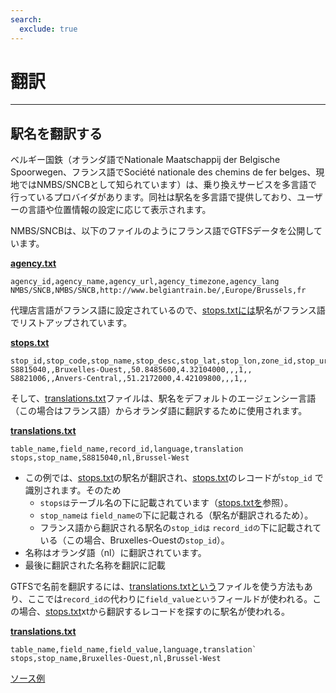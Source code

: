 ```yaml
---
search:
  exclude: true
---
```


# 翻訳

<hr>

## 駅名を翻訳する

ベルギー国鉄（オランダ語でNationale Maatschappij der Belgische Spoorwegen、フランス語でSociété nationale des chemins de fer belges、現地ではNMBS/SNCBとして知られています）は、乗り換えサービスを多言語で行っているプロバイダがあります。同社は駅名を多言語で提供しており、ユーザーの言語や位置情報の設定に応じて表示されます。

NMBS/SNCBは、以下のファイルのようにフランス語でGTFSデータを公開しています。

[**agency.txt**](../../reference/#agencytxt)

    agency_id,agency_name,agency_url,agency_timezone,agency_lang
    NMBS/SNCB,NMBS/SNCB,http://www.belgiantrain.be/,Europe/Brussels,fr

代理店言語がフランス語に設定されているので、[stops.txtには](../../reference/#stopstxt)駅名がフランス語でリストアップされています。

[**stops.txt**](../../reference/#stopstxt)

    stop_id,stop_code,stop_name,stop_desc,stop_lat,stop_lon,zone_id,stop_url,location_type,parent_station,platform_code
    S8815040,,Bruxelles-Ouest,,50.8485600,4.32104000,,,1,,
    S8821006,,Anvers-Central,,51.2172000,4.42109800,,,1,,

そして、[translations.txt](../../reference/#translationstxt)ファイルは、駅名をデフォルトのエージェンシー言語（この場合はフランス語）からオランダ語に翻訳するために使用されます。

[**translations.txt**](../../reference/#translationstxt)

    table_name,field_name,record_id,language,translation
    stops,stop_name,S8815040,nl,Brussel-West

- この例では、[stops.txt](../../reference/#stopstxt)の駅名が翻訳され、[stops.txt](../../reference/#stopstxt)のレコードが`stop_id` で識別されます。そのため
  - `stopsは`テーブル名の下に記載されています（[stops.txtを](../../reference/#stopstxt)参照）。
  - `stop_nameは` `field_nameの`下に記載される（駅名が翻訳されるため）。
  - フランス語から翻訳される駅名の`stop_idは` `record_idの`下に記載されている（この場合、Bruxelles-Ouestの`stop_id`）。
- 名称はオランダ語（nl）に翻訳されています。
- 最後に翻訳された名称を翻訳に記載

GTFSで名前を翻訳するには、[translations.txtという](../../reference/#translationstxt)ファイルを使う方法もあり、ここでは`record_idの`代わりに`field_valueという`フィールドが使われる。この場合、[stops.txt](../../reference/#stopstxt)xtから翻訳するレコードを探すのに駅名が使われる。

[**translations.txt**](../../reference/#translationstxt)

    table_name,field_name,field_value,language,translation`
    stops,stop_name,Bruxelles-Ouest,nl,Brussel-West

[ソース例](http://gtfs.irail.be/mivb/mivb-gtfs.zip)

